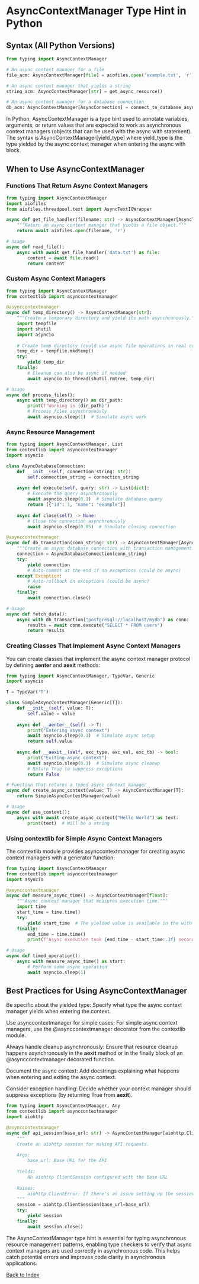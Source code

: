 # AsyncContextManager Type Hint in Python

## Syntax (All Python Versions)
```python
from typing import AsyncContextManager

# An async context manager for a file
file_acm: AsyncContextManager[file] = aiofiles.open('example.txt', 'r')

# An async context manager that yields a string
string_acm: AsyncContextManager[str] = get_async_resource()

# An async context manager for a database connection
db_acm: AsyncContextManager[AsyncConnection] = connect_to_database_async()
```

In Python, AsyncContextManager is a type hint used to annotate variables, arguments, or return values that are expected to work as asynchronous context managers (objects that can be used with the async with statement). The syntax is AsyncContextManager[yield_type] where yield_type is the type yielded by the async context manager when entering the async with block.

## When to Use AsyncContextManager

### Functions That Return Async Context Managers
```python
from typing import AsyncContextManager
import aiofiles
from aiofiles.threadpool.text import AsyncTextIOWrapper

async def get_file_handler(filename: str) -> AsyncContextManager[AsyncTextIOWrapper]:
    """Return an async context manager that yields a file object."""
    return await aiofiles.open(filename, 'r')

# Usage
async def read_file():
    async with await get_file_handler('data.txt') as file:
        content = await file.read()
        return content
```

### Custom Async Context Managers
```python
from typing import AsyncContextManager
from contextlib import asynccontextmanager

@asynccontextmanager
async def temp_directory() -> AsyncContextManager[str]:
    """Create a temporary directory and yield its path asynchronously."""
    import tempfile
    import shutil
    import asyncio
    
    # Create temp directory (could use async file operations in real code)
    temp_dir = tempfile.mkdtemp()
    try:
        yield temp_dir
    finally:
        # Cleanup can also be async if needed
        await asyncio.to_thread(shutil.rmtree, temp_dir)

# Usage
async def process_files():
    async with temp_directory() as dir_path:
        print(f"Working in {dir_path}")
        # Process files asynchronously
        await asyncio.sleep(1)  # Simulate async work
```

### Async Resource Management
```python
from typing import AsyncContextManager, List
from contextlib import asynccontextmanager
import asyncio

class AsyncDatabaseConnection:
    def __init__(self, connection_string: str):
        self.connection_string = connection_string
    
    async def execute(self, query: str) -> List[dict]:
        # Execute the query asynchronously
        await asyncio.sleep(0.1)  # Simulate database query
        return [{"id": 1, "name": "example"}]
    
    async def close(self) -> None:
        # Close the connection asynchronously  
        await asyncio.sleep(0.05)  # Simulate closing connection

@asynccontextmanager
async def db_transaction(conn_string: str) -> AsyncContextManager[AsyncDatabaseConnection]:
    """Create an async database connection with transaction management."""
    connection = AsyncDatabaseConnection(conn_string)
    try:
        yield connection
        # Auto-commit at the end if no exceptions (could be async)
    except Exception:
        # Auto-rollback on exceptions (could be async)
        raise
    finally:
        await connection.close()

# Usage
async def fetch_data():
    async with db_transaction("postgresql://localhost/mydb") as conn:
        results = await conn.execute("SELECT * FROM users")
        return results
```

### Creating Classes That Implement Async Context Managers
You can create classes that implement the async context manager protocol by defining __aenter__ and __aexit__ methods:
```python
from typing import AsyncContextManager, TypeVar, Generic
import asyncio

T = TypeVar('T')

class SimpleAsyncContextManager(Generic[T]):
    def __init__(self, value: T):
        self.value = value
    
    async def __aenter__(self) -> T:
        print("Entering async context")
        await asyncio.sleep(0.1)  # Simulate async setup
        return self.value
    
    async def __aexit__(self, exc_type, exc_val, exc_tb) -> bool:
        print("Exiting async context")
        await asyncio.sleep(0.1)  # Simulate async cleanup
        # Return True to suppress exceptions
        return False

# Function that returns a typed async context manager
async def create_async_context(value: T) -> AsyncContextManager[T]:
    return SimpleAsyncContextManager(value)

# Usage
async def use_context():
    async with await create_async_context("Hello World") as text:
        print(text)  # Will be a string
```

### Using contextlib for Simple Async Context Managers
The contextlib module provides asynccontextmanager for creating async context managers with a generator function:
```python
from typing import AsyncContextManager
from contextlib import asynccontextmanager
import asyncio

@asynccontextmanager
async def measure_async_time() -> AsyncContextManager[float]:
    """Async context manager that measures execution time."""
    import time
    start_time = time.time()
    try:
        yield start_time  # The yielded value is available in the with block
    finally:
        end_time = time.time()
        print(f"Async execution took {end_time - start_time:.3f} seconds")

# Usage
async def timed_operation():
    async with measure_async_time() as start:
        # Perform some async operation
        await asyncio.sleep(1)
```

## Best Practices for Using AsyncContextManager
Be specific about the yielded type: Specify what type the async context manager yields when entering the context.

Use asynccontextmanager for simple cases: For simple async context managers, use the @asynccontextmanager decorator from the contextlib module.

Always handle cleanup asynchronously: Ensure that resource cleanup happens asynchronously in the __aexit__ method or in the finally block of an @asynccontextmanager decorated function.

Document the async context: Add docstrings explaining what happens when entering and exiting the async context.

Consider exception handling: Decide whether your context manager should suppress exceptions (by returning True from __aexit__).

```python
from typing import AsyncContextManager, Any
from contextlib import asynccontextmanager
import aiohttp

@asynccontextmanager
async def api_session(base_url: str) -> AsyncContextManager[aiohttp.ClientSession]:
    """
    Create an aiohttp session for making API requests.
    
    Args:
        base_url: Base URL for the API
    
    Yields:
        An aiohttp ClientSession configured with the base URL
    
    Raises:
        aiohttp.ClientError: If there's an issue setting up the session
    """
    session = aiohttp.ClientSession(base_url=base_url)
    try:
        yield session
    finally:
        await session.close()
```

The AsyncContextManager type hint is essential for typing asynchronous resource management patterns, enabling type checkers to verify that async context managers are used correctly in asynchronous code. This helps catch potential errors and improves code clarity in asynchronous applications.


[Back to Index](../../README.md)
